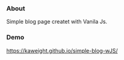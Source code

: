 ### About

Simple blog page createt with Vanila Js.

### Demo

https://kaweight.github.io/simple-blog-wJS/